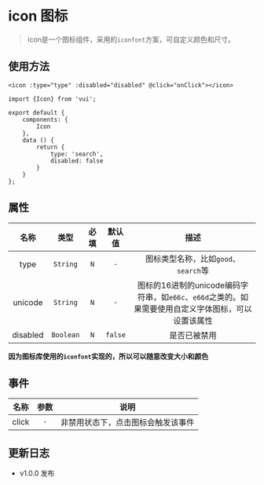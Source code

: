 # icon 图标

> icon是一个图标组件，采用的`iconfont`方案，可自定义颜色和尺寸。

## 使用方法

```
<icon :type="type" :disabled="disabled" @click="onClick"></icon>
```

```
import {Icon} from 'vui';

export default {
    components: {
        Icon
    },
    data () {
        return {
            type: 'search',
            disabled: false
        }
    }
};
```

## 属性

名称|类型|必填|默认值|描述
:-:|:-:|:-:|:-:|:-:
type|`String`|`N`|`-`|图标类型名称，比如`good`、`search`等
unicode|`String`|`N`|`-`|图标的16进制的unicode编码字符串，如`e66c`、`e66d`之类的。如果需要使用自定义字体图标，可以设置该属性
disabled|`Boolean`|`N`|`false`|是否已被禁用

**因为图标库使用的`iconfont`实现的，所以可以随意改变大小和颜色**

## 事件

名称|参数|说明
:-:|:-:|:-:
click|`-`|非禁用状态下，点击图标会触发该事件

## 更新日志

* v1.0.0 发布
